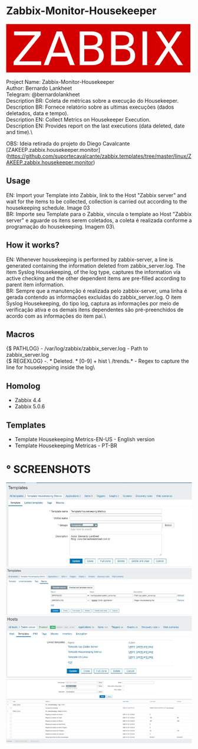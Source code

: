 # Zabbix-Monitor-Housekeeper
![alt tag](/img/zabbix_logo.png)

Project Name: Zabbix-Monitor-Housekeeper\
Author: Bernardo Lankheet\
Telegram: @bernardolankheet\
Description BR: Coleta de métricas sobre a execução do Housekeeper.\
Description BR: Fornece relatório sobre as ultimas execuções (dados deletados, data e tempo).\
Description EN: Collect Metrics on Housekeeper Execution.\
Description EN: Provides report on the last executions (data deleted, date and time).\

OBS: Ideia retirada do projeto do Diego Cavalcante [ZAKEEP.zabbix.housekeeper.monitor] (https://github.com/suportecavalcante/zabbix.templates/tree/master/linux/ZAKEEP.zabbix.housekeeper.monitor)

## Usage
EN: Import your Template into Zabbix, link to the Host "Zabbix server" and wait for the items to be collected, collection is carried out according to the housekeeping schedule. Image 03\
BR: Importe seu Template para o Zabbix, vincula o template ao Host "Zabbix server" e aguarde os itens serem coletados, a coleta é realizada conforme a programação do housekeeping. Imagem 03\
## How it works?
EN: Whenever housekeeping is performed by zabbix-server, a line is generated containing the information deleted from zabbix_server.log. The item Syslog Housekeeping, of the log type, captures the information via active checking and the other dependent items are pre-filled according to parent item information.\
BR: Sempre que a manutenção é realizada pelo zabbix-server, uma linha é gerada contendo as informações excluídas do zabbix_server.log. O item Syslog Housekeeping, do tipo log, captura as informações por meio de verificação ativa e os demais itens dependentes são pré-preenchidos de acordo com as informações do item pai.\

## Macros
{$ PATHLOG} - /var/log/zabbix/zabbix_server.log - Path to zabbix_server.log\
{$ REGEXLOG} -. * Deleted. * [0-9] + hist \ /trends.* - Regex to capture the line for housekepping inside the log\

## Homolog
* Zabbix 4.4
* Zabbix 5.0.6

## Templates
* Template Housekeeping Metrics-EN-US - English version
* Template Housekeeping Metricas - PT-BR

# ° SCREENSHOTS

![alt tag](/img/01.jpg)
![alt tag](/img/02.jpg)
![alt tag](/img/03.jpg)
![alt tag](/img/04.jpg)